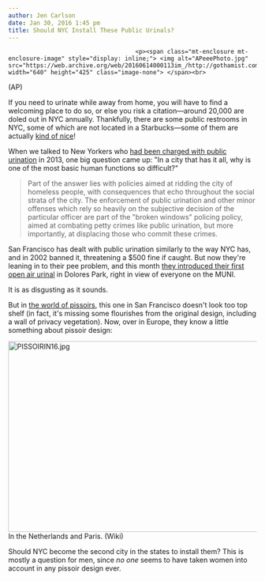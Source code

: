 ```yaml
---
author: Jen Carlson
date: Jan 30, 2016 1:45 pm
title: Should NYC Install These Public Urinals?
---
```


	
										<p><span class="mt-enclosure mt-enclosure-image" style="display: inline;"> <img alt="APeeePhoto.jpg" src="https://web.archive.org/web/20160614000113im_/http://gothamist.com/attachments/arts_jen/APeeePhoto.jpg" width="640" height="425" class="image-none"> </span><br>
<span class="photo_caption">(AP)</span></p>

<p>If you need to urinate while away from home, you will have to find a welcoming place to do so, or else you risk a citation&#x2014;around 20,000 are doled out in NYC annually. Thankfully, there are some public restrooms in NYC, some of which are not located in a Starbucks&#x2014;some of them are actually <a href="https://web.archive.org/web/20160614000113/http://gothamist.com/2015/08/13/number_one_nyc_restroom_guide.php">kind of nice</a>! </p>

<p>When we talked to New Yorkers who <a href="https://web.archive.org/web/20160614000113/http://gothamist.com/2013/04/18/nyc_restroom_public_urination.php">had been charged with public urination</a> in 2013, one big question came up: &quot;In a city that has it all, why is one of the most basic human functions so difficult?&quot;</p>

<blockquote>Part of the answer lies with policies aimed at ridding the city of homeless people, with consequences that echo throughout the social strata of the city. The enforcement of public urination and other minor offenses which rely so heavily on the subjective decision of the particular officer are part of the &quot;broken windows&quot; policing policy, aimed at combating petty crimes like public urination, but more importantly, at displacing those who commit these crimes.</blockquote>

<p>San Francisco has dealt with public urination similarly to the way NYC has, and in 2002 banned it, threatening a $500 fine if caught. But now they&apos;re leaning in to their pee problem, and this month <a href="https://web.archive.org/web/20160614000113/http://sfist.com/2016/01/27/photo_du_jour_a_first_look_at_san_f.php">they introduced their first open air urinal</a> in Dolores Park, right in view of everyone on the MUNI.</p>

<p>It is as disgusting as it sounds. </p>

<p>But in <a href="https://web.archive.org/web/20160614000113/https://en.wikipedia.org/wiki/Pissoir">the world of pissoirs</a>, this one in San Francisco doesn&apos;t look too top shelf (in fact, it&apos;s missing some flourishes from the original design, including a wall of privacy vegetation). Now, over in Europe, they know a little something about pissoir design:</p>

<p><span class="mt-enclosure mt-enclosure-image" style="display: inline;"> <img alt="PISSOIRIN16.jpg" src="https://web.archive.org/web/20160614000113im_/http://gothamist.com/attachments/arts_jen/PISSOIRIN16.jpg" width="640" height="386" class="image-none"> </span><br>
<span class="photo_caption">In the Netherlands and Paris. (Wiki)</span></p>

<p>Should NYC become the second city in the states to install them? This is mostly a question for men, since <em>no one</em> seems to have taken women into account in any pissoir design ever.</p>					
										
									
				